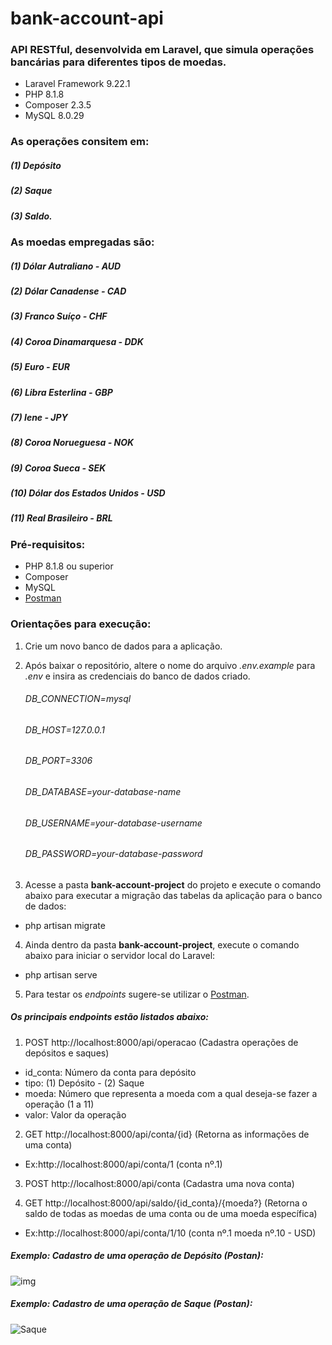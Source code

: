 # bank-account-api

### API RESTful, desenvolvida em Laravel, que simula operações bancárias para diferentes tipos de moedas. 

- Laravel Framework 9.22.1
- PHP 8.1.8
- Composer 2.3.5
- MySQL 8.0.29

### **As operações consitem em**:
##### (1) Depósito
##### (2) Saque 
##### (3) Saldo.

### **As moedas empregadas são**:
##### (1) Dólar Autraliano - AUD
##### (2) Dólar Canadense - CAD
##### (3) Franco Suíço - CHF
##### (4) Coroa Dinamarquesa - DDK
##### (5) Euro - EUR
##### (6) Libra Esterlina - GBP
##### (7) Iene - JPY
##### (8) Coroa Norueguesa - NOK
##### (9) Coroa Sueca - SEK
##### (10) Dólar dos Estados Unidos - USD
##### (11) Real Brasileiro - BRL

### **Pré-requisitos**:

- PHP 8.1.8 ou superior
- Composer
- MySQL
- [Postman](https://www.postman.com/)

### **Orientações para execução**:

1. Crie um novo banco de dados para a aplicação.

2. Após baixar o repositório, altere o nome do arquivo _.env.example_ para _.env_ e insira as credenciais do banco de dados criado.
    ###### DB_CONNECTION=mysql
    ###### DB_HOST=127.0.0.1
    ###### DB_PORT=3306
    ###### DB_DATABASE=_your-database-name_
    ###### DB_USERNAME=_your-database-username_
    ###### DB_PASSWORD=_your-database-password_ 

3. Acesse a pasta **bank-account-project** do projeto e execute o comando abaixo para executar a migração das tabelas da aplicação para o banco de dados:

- php artisan migrate

4. Ainda dentro da pasta **bank-account-project**, execute o comando abaixo para iniciar o servidor local do Laravel:
- php artisan serve

5. Para testar os _endpoints_ sugere-se utilizar o [Postman](https://www.postman.com/). 

##### Os principais _endpoints_ estão listados abaixo: 

1. POST http://localhost:8000/api/operacao (Cadastra operações de depósitos e saques)
- id_conta: Número da conta para depósito
- tipo: (1) Depósito - (2) Saque
- moeda: Número que representa a moeda com a qual deseja-se fazer a operação (1 a 11)
- valor: Valor da operação

2. GET http://localhost:8000/api/conta/{id} (Retorna as informações de uma conta)
- Ex:http://localhost:8000/api/conta/1 (conta nº.1)

3. POST http://localhost:8000/api/conta (Cadastra uma nova conta)

4. GET http://localhost:8000/api/saldo/{id_conta}/{moeda?}  (Retorna o saldo de todas as moedas de uma conta ou de uma moeda específica)
- Ex:http://localhost:8000/api/conta/1/10 (conta nº.1 moeda nº.10 - USD)

##### Exemplo: Cadastro de uma operação de Depósito (Postan):
![img](https://imgur.com/a/24THTNA)

##### Exemplo: Cadastro de uma operação de Saque (Postan):
![Saque](https://uploaddeimagens.com.br/imagens/Eu6Lwpc)


